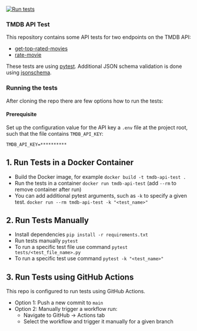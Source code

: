 [![Run tests](https://github.com/evitiska/TMDB-API-test/actions/workflows/runtests.yml/badge.svg?branch=main&event=push)](https://github.com/evitiska/TMDB-API-test/actions/workflows/runtests.yml)
### TMDB API Test

This repository contains some API tests for two endpoints on the TMDB API:
- [get-top-rated-movies](https://developers.themoviedb.org/3/movies/get-top-rated-movies)
- [rate-movie](https://developers.themoviedb.org/3/movies/rate-movie)

These tests are using [pytest](https://docs.pytest.org/en/stable/). Additional JSON schema validation is done using [jsonschema](https://python-jsonschema.readthedocs.io/en/stable/). 

### Running the tests
After cloning the repo there are few options how to run the tests: 

#### Prerequisite
Set up the configuration value for the API key a `.env` file at the project root, such that the file contains `TMDB_API_KEY`:
```
TMDB_API_KEY=**********
```

## 1. Run Tests in a Docker Container
* Build the Docker image, for example `docker build -t tmdb-api-test .`
* Run the tests in a container `docker run tmdb-api-test` (add `--rm` to remove container after run)
* You can add additional pytest arguments, such as `-k` to specify a given test. `docker run --rm tmdb-api-test -k "<test_name>"`

## 2. Run Tests Manually
* Install dependencies `pip install -r requirements.txt`
* Run tests manually `pytest`
* To run a specific test file use command `pytest tests/<test_file_name>.py`
* To run a specific test use command `pytest -k "<test_name>"`

## 3. Run Tests using GitHub Actions
This repo is configured to run tests using GitHub Actions.

* Option 1: Push a new commit to `main` 
* Option 2: Manually trigger a workflow run:
  * Navigate to GitHub → Actions tab
  * Select the workflow and trigger it manually for a given branch

